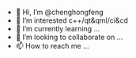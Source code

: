 - 👋 Hi, I’m @chenghongfeng
- 👀 I’m interested c++/qt&qml/ci&cd
- 🌱 I’m currently learning ...
- 💞️ I’m looking to collaborate on ...
- 📫 How to reach me ...

<!---
chenghongfeng/chenghongfeng is a ✨ special ✨ repository because its `README.md` (this file) appears on your GitHub profile.
You can click the Preview link to take a look at your changes.
--->
